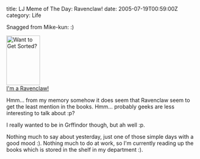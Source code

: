 title: LJ Meme of The Day: Ravenclaw!
date: 2005-07-19T00:59:00Z
category: Life

Snagged from Mike-kun: :)

<img src="http://sorting-hat.com/linklogo/sorthatr.gif" width="88" height="130" alt="Want to Get Sorted?"><br />
<a href="http://sorting-hat.com" target="_blank">I'm a Ravenclaw!</a>

Hmm… from my memory somehow it does seem that Ravenclaw seem to get the least mention in the books. Hmm… probably geeks are less interesting to talk about :p?

I really wanted to be in Grffindor though, but ah well :p.

Nothing much to say about yesterday, just one of those simple days with a good mood :). Nothing much to do at work, so I'm currently reading up the books which is stored in the shelf in my department :).
